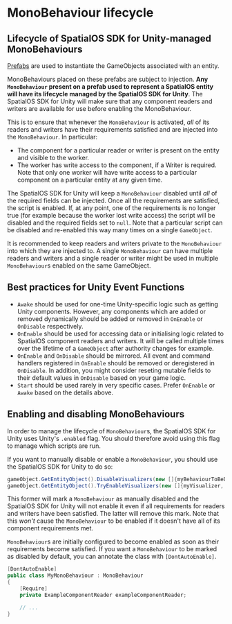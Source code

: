 # MonoBehaviour lifecycle

## Lifecycle of SpatialOS SDK for Unity-managed MonoBehaviours

[Prefabs](https://docs.unity3d.com/Manual/Prefabs.html) are used to instantiate the GameObjects associated with an entity. 

MonoBehaviours placed on these prefabs are subject to injection. **Any `MonoBehaviour` present on a prefab used to represent 
a SpatialOS entity will have its lifecycle managed by the SpatialOS SDK for Unity**. The SpatialOS SDK for Unity will make sure that any component readers and 
writers are available for use before enabling the MonoBehaviour.

This is to ensure that whenever the `MonoBehaviour` is activated, *all* of its readers and writers have their
requirements satisfied and are injected into the `MonoBehaviour`. In particular:

* The component for a particular reader or writer is present on the entity and visible to the worker.
* The worker has write access to  the component, if a Writer is required. Note that only one worker will have
  write access to a particular component on a particular entity at any given time.

The SpatialOS SDK for Unity will keep a `MonoBehaviour` disabled until *all* of the required fields can be injected. Once all the
requirements are satisfied, the script is enabled. If, at any point, one of the requirements is no longer true (for example
because the worker lost write access) the script will be disabled and the required fields set to `null`. Note that a
particular script can be disabled and re-enabled this way many times on a single `GameObject`.

It is recommended to keep readers and writers private to the `MonoBehaviour` into which they are injected to. A single
`MonoBehaviour` can have multiple readers and writers and a single reader or writer might be used in multiple
`MonoBehaviour`s enabled on the same GameObject.

## Best practices for Unity Event Functions

* `Awake` should be used for one-time Unity-specific logic such as getting
  Unity components. However, any components which are added or removed
  dynamically should be added or removed in `OnEnable` or `OnDisable`
  respectively.
* `OnEnable` should be used for accessing data or initialising logic related to
  SpatialOS component readers and writers. It will be called multiple times
  over the lifetime of a `GameObject` after authority changes for example.
* `OnEnable` and `OnDisable` should be mirrored. All event and command handlers
  registered in `OnEnable` should be removed or deregistered in `OnDisable`. In
  addition, you might consider reseting mutable fields to their default values
  in `OnDisable` based on your game logic.
* `Start` should be used rarely in very specific cases. Prefer `OnEnable` or
  `Awake` based on the details above.

## Enabling and disabling MonoBehaviours

In order to manage the lifecycle of `MonoBehaviour`s, the SpatialOS SDK for Unity uses Unity's `.enabled` flag. You should therefore
avoid using this flag to manage which scripts are run.

If you want to manually disable or enable a `MonoBehaviour`, you should use the SpatialOS SDK for Unity to do so:

```csharp
gameObject.GetEntityObject().DisableVisualizers(new []{myBehaviourToBeDisabled, myOtherBehaviourToBeDisabled});
gameObject.GetEntityObject().TryEnableVisualizers(new []{myVisualizer, myOtherVisualiser});
```

This former will mark a `MonoBehaviour` as manually disabled and the SpatialOS SDK for Unity will not enable it even if all requirements
for readers and writers have been satisfied. The latter will remove this mark. Note that this *won't* cause the
`MonoBehaviour` to be enabled if it doesn't have all of its component requirements met.

`MonoBehaviour`s are initially configured to become enabled as soon as their requirements become satisfied. If you
want a `MonoBehaviour` to be marked as disabled by default, you can annotate the class with `[DontAutoEnable]`.

```csharp
[DontAutoEnable]
public class MyMonoBehaviour : MonoBehaviour
{
    [Require]
    private ExampleComponentReader exampleComponentReader;

    // ...
}
```
